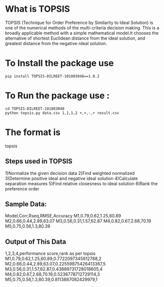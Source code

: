 # What is TOPSIS

TOPSIS (Technique for Order Preference by Similarity to Ideal Solution) is one of the numerical methods of the multi-criteria decision making. This is a broadly applicable method with a simple mathematical model.It chooses the alternative of shortest Euclidean distance from the ideal solution, and greatest distance from the negative-ideal solution.

# To Install the package use

```
pip install TOPSIS-DILREET-101803048==1.0.2
```

# To Run the package use :

```
cd TOPSIS-DILREET-101803048
python topsis.py data.csv 1,1,1,2 +,+,-,+ result.csv
```

# The format is

topsis <InputDataFile> <Weights> <Impacts> <ResultFileName>

## Steps used in TOPSIS

1)Normalize the given decision data
2)Find weighted normalized
3)Determine positive ideal and negative ideal solution
4)Calculate separation measures
5)Find relative closesness to ideal solution
6)Rank the preference order

## Sample Data:

Model,Corr,Rseq,RMSE,Accuracy
M1,0.79,0.62,1.25,60.89
M2,0.66,0.44,2.89,63.07
M3,0.56,0.31,1.57,62.87
M4,0.82,0.67,2.68,70.19
M5,0.75,0.56,1.3,80.39

## Output of This Data

1,2,3,4,performance score,rank as per topsis
M1,0.79,0.62,1.25,60.89,0.7722097345612788,2
M2,0.66,0.44,2.89,63.07,0.22559875426413367,5
M3,0.56,0.31,1.57,62.87,0.43889731728018605,4
M4,0.82,0.67,2.68,70.19,0.5238778712729114,3
M5,0.75,0.56,1.3,80.39,0.8113887082429979,1
